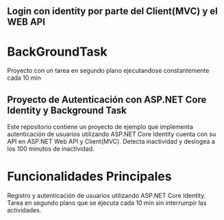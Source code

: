 ## Login con identity por parte del Client(MVC) y el WEB API
# BackGroundTask
Proyecto con un tarea en segundo plano ejecutandose constantemente cada 10 min

## Proyecto de Autenticación con ASP.NET Core Identity y Background Task
Este repositorio contiene un proyecto de ejemplo que implementa autenticación de usuarios utilizando ASP.NET Core Identity cuenta con su API en ASP.NET Web API y Client(MVC).
Detecta inactividad y deslogea a los 100 minutos de inactividad.

# Funcionalidades Principales
Registro y autenticación de usuarios utilizando ASP.NET Core Identity.
Tarea en segundo plano que se ejecuta cada 10 min sin interrumpir las actividades.


